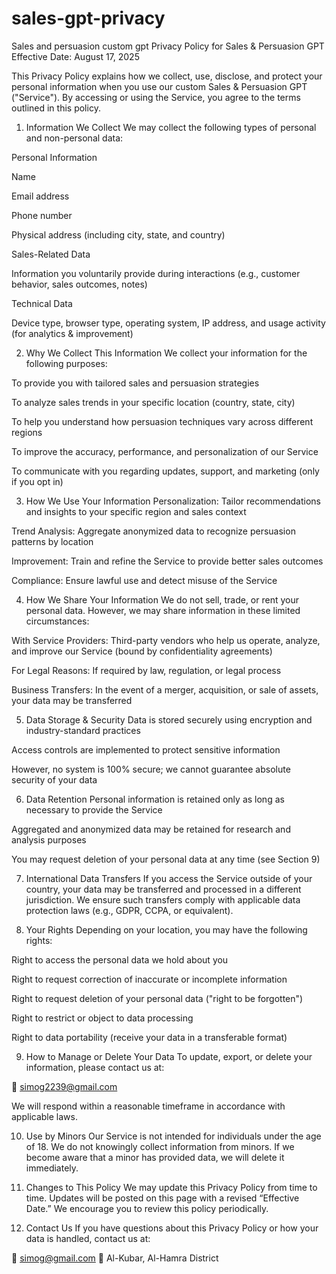 # sales-gpt-privacy
Sales and persuasion custom gpt
Privacy Policy for Sales & Persuasion GPT
Effective Date: August 17, 2025

This Privacy Policy explains how we collect, use, disclose, and protect your personal information when you use our custom Sales & Persuasion GPT ("Service"). By accessing or using the Service, you agree to the terms outlined in this policy.


1. Information We Collect
We may collect the following types of personal and non-personal data:

Personal Information


Name


Email address


Phone number


Physical address (including city, state, and country)


Sales-Related Data


Information you voluntarily provide during interactions (e.g., customer behavior, sales outcomes, notes)


Technical Data


Device type, browser type, operating system, IP address, and usage activity (for analytics & improvement)



2. Why We Collect This Information
We collect your information for the following purposes:

To provide you with tailored sales and persuasion strategies


To analyze sales trends in your specific location (country, state, city)


To help you understand how persuasion techniques vary across different regions


To improve the accuracy, performance, and personalization of our Service


To communicate with you regarding updates, support, and marketing (only if you opt in)



3. How We Use Your Information
Personalization: Tailor recommendations and insights to your specific region and sales context


Trend Analysis: Aggregate anonymized data to recognize persuasion patterns by location


Improvement: Train and refine the Service to provide better sales outcomes


Compliance: Ensure lawful use and detect misuse of the Service



4. How We Share Your Information
We do not sell, trade, or rent your personal data. However, we may share information in these limited circumstances:

With Service Providers: Third-party vendors who help us operate, analyze, and improve our Service (bound by confidentiality agreements)


For Legal Reasons: If required by law, regulation, or legal process


Business Transfers: In the event of a merger, acquisition, or sale of assets, your data may be transferred



5. Data Storage & Security
Data is stored securely using encryption and industry-standard practices


Access controls are implemented to protect sensitive information


However, no system is 100% secure; we cannot guarantee absolute security of your data



6. Data Retention
Personal information is retained only as long as necessary to provide the Service


Aggregated and anonymized data may be retained for research and analysis purposes


You may request deletion of your personal data at any time (see Section 9)



7. International Data Transfers
If you access the Service outside of your country, your data may be transferred and processed in a different jurisdiction. We ensure such transfers comply with applicable data protection laws (e.g., GDPR, CCPA, or equivalent).


8. Your Rights
Depending on your location, you may have the following rights:

Right to access the personal data we hold about you


Right to request correction of inaccurate or incomplete information


Right to request deletion of your personal data ("right to be forgotten")


Right to restrict or object to data processing


Right to data portability (receive your data in a transferable format)



9. How to Manage or Delete Your Data
To update, export, or delete your information, please contact us at:

📧 simog2239@gmail.com

We will respond within a reasonable timeframe in accordance with applicable laws.


10. Use by Minors
Our Service is not intended for individuals under the age of 18. We do not knowingly collect information from minors. If we become aware that a minor has provided data, we will delete it immediately.


11. Changes to This Policy
We may update this Privacy Policy from time to time. Updates will be posted on this page with a revised “Effective Date.” We encourage you to review this policy periodically.


12. Contact Us
If you have questions about this Privacy Policy or how your data is handled, contact us at:

📧 simog@gmail.com
📍 Al-Kubar, Al-Hamra District
